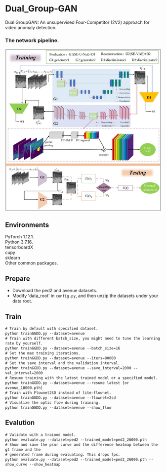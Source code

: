 # Dual_Group-GAN
Dual GroupGAN: An unsupervised Four-Competitor (2V2) approach for video anomaly detection.

### The network pipeline.  
![Example 0](pipeline.jpg)

## Environments  
PyTorch 1.12.1.  
Python 3.7.16.  
tensorboardX  
cupy  
sklearn  
Other common packages.  

## Prepare
- Download the ped2 and avenue datasets.  
- Modify 'data_root' in `config.py`, and then unzip the datasets under your data root.

## Train
```Shell
# Train by default with specified dataset.
python trainGGDD.py --dataset=avenue
# Train with different batch_size, you might need to tune the learning rate by yourself.
python trainGGDD.py --dataset=avenue --batch_size=16
# Set the max training iterations.
python trainGGDD.py --dataset=avenue --iters=80000
# Set the save interval and the validation interval.
python trainGGDD.py --dataset=avenue --save_interval=2000 --val_interval=2000
# Resume training with the latest trained model or a specified model.
python trainGGDD.py --dataset=avenue --resume latest [or avenue_10000.pth]
# Train with Flownet2SD instead of lite-flownet.
python trainGGDD.py --dataset=avenue --flownet=2sd
# Visualize the optic flow during training.
python trainGGDD.py --dataset=avenue --show_flow
```

## Evalution
```Shell
# Validate with a trained model.
python evaluate.py --dataset=ped2 --trained_model=ped2_26000.pth
# Show and save the psnr curve and the difference heatmap between the gt frame and the 
# generated frame during evaluating. This drops fps.
python evaluate.py --dataset=ped2 --trained_model=ped2_26000.pth --show_curve --show_heatmap
```
